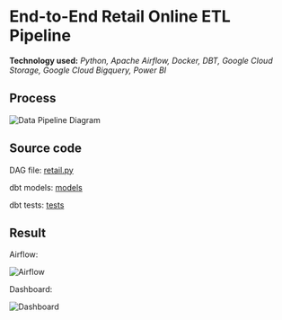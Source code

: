 # End-to-End Retail Online ETL Pipeline

**Technology used:** *Python, Apache Airflow, Docker, DBT, Google Cloud Storage, Google Cloud Bigquery, Power BI*

## Process
![Data Pipeline Diagram](https://github.com/saksit63/retail-project/blob/main/img/retail_workflow.png)

## Source code
DAG file: [retail.py](https://github.com/saksit63/retail-project/blob/main/dags/retail_project.py)

dbt models: [models](https://github.com/saksit63/retail-project/tree/main/dbt_project/models)

dbt tests: [tests](https://github.com/saksit63/retail-project/tree/main/dbt_project/tests)


## Result
Airflow:

![Airflow](https://github.com/saksit63/retail-project/blob/main/result/airflow_dag.png)



Dashboard: 

![Dashboard](https://github.com/saksit63/retail-project/blob/main/result/retail_dashboard.png)

